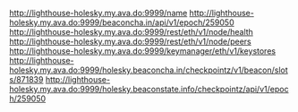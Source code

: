 http://lighthouse-holesky.my.ava.do:9999/name
http://lighthouse-holesky.my.ava.do:9999/beaconcha.in/api/v1/epoch/259050
http://lighthouse-holesky.my.ava.do:9999/rest/eth/v1/node/health
http://lighthouse-holesky.my.ava.do:9999/rest/eth/v1/node/peers
http://lighthouse-holesky.my.ava.do:9999/keymanager/eth/v1/keystores
http://lighthouse-holesky.my.ava.do:9999/holesky.beaconcha.in/checkpointz/v1/beacon/slots/871839
http://lighthouse-holesky.my.ava.do:9999/holesky.beaconstate.info/checkpointz/api/v1/epoch/259050


<!-- 
https://holesky.beaconstate.info/checkpointz/v1/beacon/slots/871839
https://holesky.beaconcha.in/api/v1/block/871839 
-->

